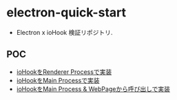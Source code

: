 # electron-quick-start

- Electron x ioHook 検証リポジトリ.

## POC
- [ioHookをRenderer Processで実装](./renderer-iohook/README.md)
- [ioHookをMain Processで実装](./main-iohook/README.md)
- [ioHookをMain Process & WebPageから呼び出しで実装](./main-iohook-renderer-url/README.md)
